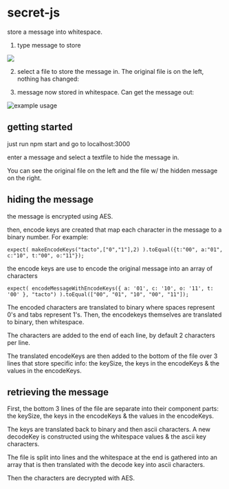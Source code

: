 # secret-js

store a message into whitespace.

1) type message to store

![](https://s3.amazonaws.com/f.cl.ly/items/083P3e3g2w3s2u2N3Q1e/Image%202016-04-04%20at%2011.14.33%20AM.png?v=0e4b99c4)

2) select a file to store the message in. The original file is on the left, nothing has changed:


3) message now stored in whitespace. Can get the message out:

![example usage](https://s3.amazonaws.com/f.cl.ly/items/151N23002B2S3a23222N/Image%202016-04-04%20at%2011.12.57%20AM.png?v=d0762f33)

## getting started

just run npm start and go to localhost:3000

enter a message and select a textfile to hide the message in. 

You can see the original file on the left and the file w/ the hidden message on the right. 

## hiding the message

the message is encrypted using AES.

then, encode keys are created that map each character in the message to a binary number. For example:

`
expect(
  makeEncodeKeys("tacto",["0","1"],2)
).toEqual({t:"00", a:"01", c:"10", t:"00", o:"11"});
`

the encode keys are use to encode the original message into an array of characters

`
expect(
  encodeMessageWithEncodeKeys({ a: '01', c: '10', o: '11', t: '00' }, "tacto")
).toEqual(["00", "01", "10", "00", "11"]);
`

The encoded characters are translated to binary where spaces represent 0's and tabs represent 1's. Then, the encodekeys themselves are 
translated to binary, then whitespace.

The characters are added to the end of each line, by default 2 characters per line. 

The translated encodeKeys are then added to the bottom of the file over 3 lines that store specific info: the keySize, the keys in the encodeKeys & the values in the encodeKeys. 

## retrieving the message

First, the bottom 3 lines of the file are separate into their component parts: the keySize, the keys in the encodeKeys & the values in the encodeKeys. 

The keys are translated back to binary and then ascii characters. A new decodeKey is constructed using the whitespace values & the ascii key characters. 

The file is split into lines and the whitespace at the end is gathered into an array that is then translated with the decode key into ascii characters. 

Then the characters are decrypted with AES.


